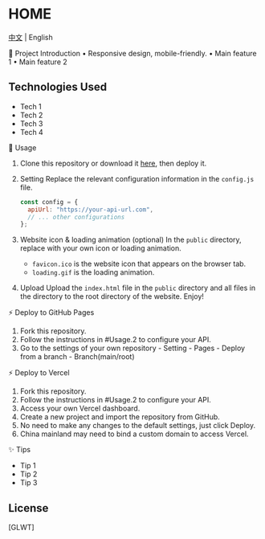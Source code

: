 # HOME

[中文](REAMDE_ZH.md) | English

🚧 Project Introduction
• Responsive design, mobile-friendly.
• Main feature 1
• Main feature 2

## Technologies Used
- Tech 1
- Tech 2
- Tech 3
- Tech 4

🚀 Usage
1. Clone this repository or download it [here](https://github.com/your-username/your-repo-name/archive/refs/heads/master.zip), then deploy it.

2. Setting
   Replace the relevant configuration information in the `config.js` file.

   ```javascript:config.js
   const config = {
     apiUrl: "https://your-api-url.com",
     // ... other configurations
   };
   ```

3. Website icon & loading animation (optional)
   In the `public` directory, replace with your own icon or loading animation.
   - `favicon.ico` is the website icon that appears on the browser tab.
   - `loading.gif` is the loading animation.

4. Upload
   Upload the `index.html` file in the `public` directory and all files in the directory to the root directory of the website. Enjoy!

⚡ Deploy to GitHub Pages
1. Fork this repository.
2. Follow the instructions in #Usage.2 to configure your API.
3. Go to the settings of your own repository - Setting - Pages - Deploy from a branch - Branch(main/root)

⚡ Deploy to Vercel
1. Fork this repository.
2. Follow the instructions in #Usage.2 to configure your API.
3. Access your own Vercel dashboard.
4. Create a new project and import the repository from GitHub.
5. No need to make any changes to the default settings, just click Deploy.
6. China mainland may need to bind a custom domain to access Vercel.

✨ Tips
- Tip 1
- Tip 2
- Tip 3

## License
[GLWT]
